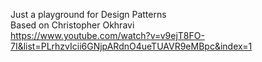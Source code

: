 Just a playground for Design Patterns
<br />
Based on Christopher Okhravi
<br />
https://www.youtube.com/watch?v=v9ejT8FO-7I&list=PLrhzvIcii6GNjpARdnO4ueTUAVR9eMBpc&index=1
